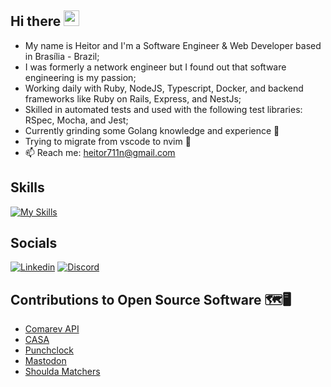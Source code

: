 ## Hi there <img src="https://media.giphy.com/media/hvRJCLFzcasrR4ia7z/giphy.gif" width="25px">
- My name is Heitor and I'm a Software Engineer & Web Developer based in Brasília - Brazil;
- I was formerly a network engineer but I found out that software engineering is my passion;
- Working daily with Ruby, NodeJS, Typescript, Docker, and backend frameworks like Ruby on Rails, Express, and NestJs;
- Skilled in automated tests and used with the following test libraries: RSpec, Mocha, and Jest;
- Currently grinding some Golang knowledge and experience 💪
- Trying to migrate from vscode to nvim 😬
- 📫 Reach me: [heitor711n@gmail.com](mailto:heitor711n@gmail.com)
  
## Skills

<p align="left">
  
[![My Skills](https://skillicons.dev/icons?i=js,ts,nodejs,express,nestjs,jest,ruby,rails,golang,postgres,sqlite,mongodb,dynamodb,heroku,aws&perline=7)](https://skillicons.dev)

</p>


## Socials
[![Linkedin](https://skillicons.dev/icons?i=linkedin)](https://www.linkedin.com/in/heitor-cardozo 'heitor-cardozo')
[![Discord](https://skillicons.dev/icons?i=discord)](https://discordapp.com/users/245363862986162178 'Heitor Cardozo')

## Contributions to Open Source Software 🗺️🖥️
- [Comarev API](https://github.com/comarev/comarev/pull/99)
- [CASA](https://github.com/rubyforgood/casa/pulls?q=is%3Apr+author%3AHeitorMC+is%3Aclosed)
- [Punchclock](https://github.com/Codeminer42/Punchclock/pulls?q=is%3Apr+is%3Aclosed+author%3AHeitorMC)
- [Mastodon](https://github.com/mastodon/mastodon/pulls?q=is%3Apr+is%3Aclosed+author%3AHeitorMC)
- [Shoulda Matchers](https://github.com/thoughtbot/shoulda-matchers/pulls?q=is%3Apr+is%3Aclosed+author%3AHeitorMC)
